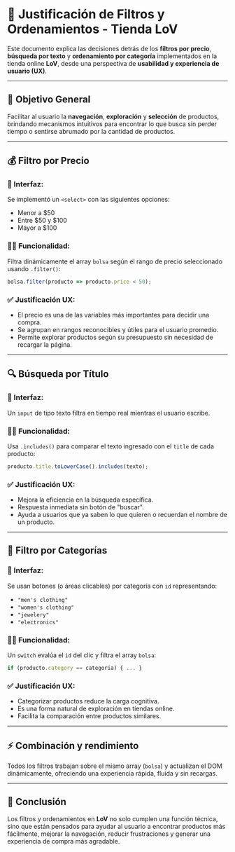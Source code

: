 # 🧠 Justificación de Filtros y Ordenamientos - Tienda LoV

Este documento explica las decisiones detrás de los **filtros por precio**, **búsqueda por texto** y **ordenamiento por categoría** implementados en la tienda online **LoV**, desde una perspectiva de **usabilidad y experiencia de usuario (UX)**.

---

## 🎯 Objetivo General

Facilitar al usuario la **navegación**, **exploración** y **selección** de productos, brindando mecanismos intuitivos para encontrar lo que busca sin perder tiempo o sentirse abrumado por la cantidad de productos.

---

## 💰 Filtro por Precio

### 🎨 Interfaz:
Se implementó un `<select>` con las siguientes opciones:

- Menor a $50
- Entre $50 y $100
- Mayor a $100

### 👩‍💻 Funcionalidad:
Filtra dinámicamente el array `bolsa` según el rango de precio seleccionado usando `.filter()`:

```js
bolsa.filter(producto => producto.price < 50);
```

### ✅ Justificación UX:
- El precio es una de las variables más importantes para decidir una compra.
- Se agrupan en rangos reconocibles y útiles para el usuario promedio.
- Permite explorar productos según su presupuesto sin necesidad de recargar la página.

---

## 🔍 Búsqueda por Título

### 🎨 Interfaz:
Un `input` de tipo texto filtra en tiempo real mientras el usuario escribe.

### 👩‍💻 Funcionalidad:
Usa `.includes()` para comparar el texto ingresado con el `title` de cada producto:

```js
producto.title.toLowerCase().includes(texto);
```

### ✅ Justificación UX:
- Mejora la eficiencia en la búsqueda específica.
- Respuesta inmediata sin botón de "buscar".
- Ayuda a usuarios que ya saben lo que quieren o recuerdan el nombre de un producto.

---

## 🧩 Filtro por Categorías

### 🎨 Interfaz:
Se usan botones (o áreas clicables) por categoría con `id` representando:

- `"men's clothing"`
- `"women's clothing"`
- `"jewelery"`
- `"electronics"`

### 👩‍💻 Funcionalidad:
Un `switch` evalúa el `id` del clic y filtra el array `bolsa`:

```js
if (producto.category == categoria) { ... }
```

### ✅ Justificación UX:
- Categorizar productos reduce la carga cognitiva.
- Es una forma natural de exploración en tiendas online.
- Facilita la comparación entre productos similares.

---

## ⚡ Combinación y rendimiento

Todos los filtros trabajan sobre el mismo array (`bolsa`) y actualizan el DOM dinámicamente, ofreciendo una experiencia rápida, fluida y sin recargas.

---

## 📌 Conclusión

Los filtros y ordenamientos en **LoV** no solo cumplen una función técnica, sino que están pensados para ayudar al usuario a encontrar productos más fácilmente, mejorar la navegación, reducir frustraciones y generar una experiencia de compra más agradable.
